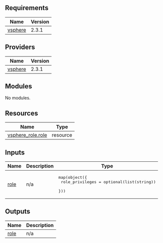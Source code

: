 ## Requirements

| Name | Version |
|------|---------|
| <a name="requirement_vsphere"></a> [vsphere](#requirement\_vsphere) | 2.3.1 |

## Providers

| Name | Version |
|------|---------|
| <a name="provider_vsphere"></a> [vsphere](#provider\_vsphere) | 2.3.1 |

## Modules

No modules.

## Resources

| Name | Type |
|------|------|
| [vsphere_role.role](https://registry.terraform.io/providers/hashicorp/vsphere/2.3.1/docs/resources/role) | resource |

## Inputs

| Name | Description | Type | Default | Required |
|------|-------------|------|---------|:--------:|
| <a name="input_role"></a> [role](#input\_role) | n/a | <pre>map(object({<br>    role_privileges = optional(list(string))<br>  }))</pre> | n/a | yes |

## Outputs

| Name | Description |
|------|-------------|
| <a name="output_role"></a> [role](#output\_role) | n/a |

